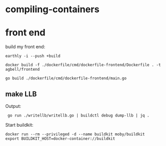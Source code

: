 # compiling-containers

# front end
build my front end:

```
earthly -i --push +build  
```

```
docker build -f ./dockerfile/cmd/dockerfile-frontend/Dockerfile . -t agbell/frontend 
```

```
go build ./dockerfile/cmd/dockerfile-frontend/main.go
```


## make LLB

Output:
```
 go run ./writellb/writellb.go | buildctl debug dump-llb | jq .
```
Start buildkit:
```
docker run --rm --privileged -d --name buildkit moby/buildkit
export BUILDKIT_HOST=docker-container://buildkit
```



